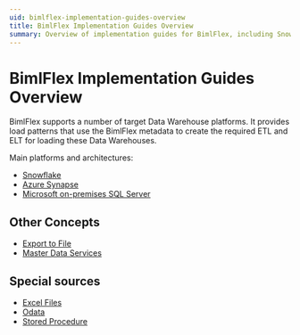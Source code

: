 ```yaml
---
uid: bimlflex-implementation-guides-overview
title: BimlFlex Implementation Guides Overview
summary: Overview of implementation guides for BimlFlex, including Snowflake, Azure Synapse, SQL Server, Export to File, Master Data Services, Excel, Odata, and Stored Procedures
---
```

# BimlFlex Implementation Guides Overview

BimlFlex supports a number of target Data Warehouse platforms. It provides load patterns that use the BimlFlex metadata to create the required ETL and ELT for loading these Data Warehouses.

Main platforms and architectures:

* [Snowflake](xref:snowflake-implementation)
* [Azure Synapse](xref:synapse-implementation)
* [Microsoft on-premises SQL Server](xref:ssis-on-prem-sql-server)

## Other Concepts

* [Export to File](xref:export-to-file)
* [Master Data Services](xref:master-data-services)

## Special sources

* [Excel Files](xref:source-excel-plus)
* [Odata](xref:source-odata)
* [Stored Procedure](xref:source-stored-procedure)
<!-- Salesforce -->
